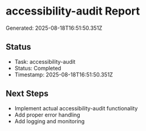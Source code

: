 # accessibility-audit Report

Generated: 2025-08-18T16:51:50.351Z

## Status
- Task: accessibility-audit
- Status: Completed
- Timestamp: 2025-08-18T16:51:50.351Z

## Next Steps
- Implement actual accessibility-audit functionality
- Add proper error handling
- Add logging and monitoring

